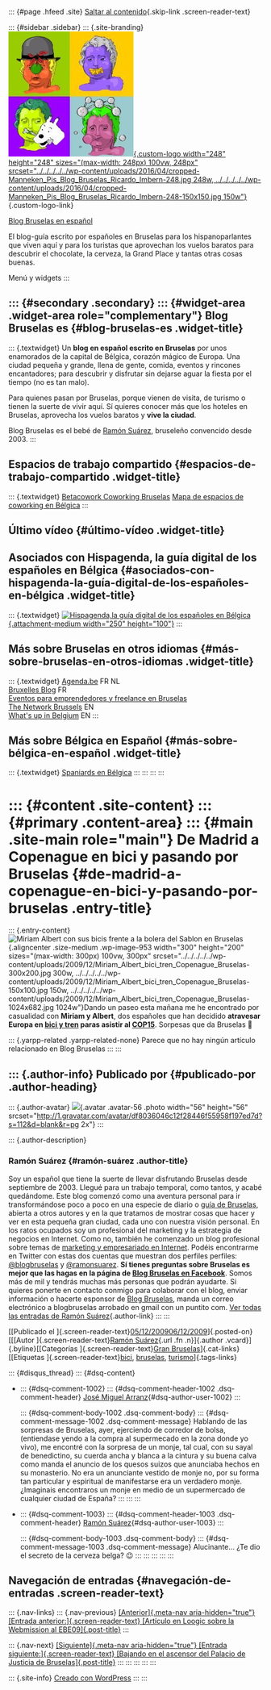 ::: {#page .hfeed .site}
[Saltar al
contenido](../../../../../index.html?p=951#content){.skip-link
.screen-reader-text}

::: {#sidebar .sidebar}
::: {.site-branding}
[![](../../../../../wp-content/uploads/2016/04/cropped-Manneken_Pis_Blog_Bruselas_Ricardo_Imbern-248.jpg){.custom-logo
width="248" height="248" sizes="(max-width: 248px) 100vw, 248px"
srcset="../../../../../wp-content/uploads/2016/04/cropped-Manneken_Pis_Blog_Bruselas_Ricardo_Imbern-248.jpg 248w, ../../../../../wp-content/uploads/2016/04/cropped-Manneken_Pis_Blog_Bruselas_Ricardo_Imbern-248-150x150.jpg 150w"}](../../../../../index.html){.custom-logo-link}

[Blog Bruselas en español](../../../../../index.html)

El blog-guía escrito por españoles en Bruselas para los hispanoparlantes
que viven aquí y para los turistas que aprovechan los vuelos baratos
para descubrir el chocolate, la cerveza, la Grand Place y tantas otras
cosas buenas.

Menú y widgets
:::

::: {#secondary .secondary}
::: {#widget-area .widget-area role="complementary"}
Blog Bruselas es {#blog-bruselas-es .widget-title}
----------------

::: {.textwidget}
Un **blog en español escrito en Bruselas** por unos enamorados de la
capital de Bélgica, corazón mágico de Europa. Una ciudad pequeña y
grande, llena de gente, comida, eventos y rincones encantadores; para
descubrir y disfrutar sin dejarse aguar la fiesta por el tiempo (no es
tan malo).

Para quienes pasan por Bruselas, porque vienen de visita, de turismo o
tienen la suerte de vivir aquí. Sí quieres conocer más que los hoteles
en Bruselas, aprovecha los vuelos baratos y **vive la ciudad**.

Blog Bruselas es el bebé de [Ramón Suárez](http://www.ramonsuarez.com),
bruseleño convencido desde 2003.
:::

Espacios de trabajo compartido {#espacios-de-trabajo-compartido .widget-title}
------------------------------

::: {.textwidget}
[Betacowork Coworking Bruselas](http://www.betacowork.com) [Mapa de
espacios de coworking en Bélgica](http://coworkingbelgium.com)
:::

Último vídeo {#último-vídeo .widget-title}
------------

Asociados con Hispagenda, la guía digital de los españoles en Bélgica {#asociados-con-hispagenda-la-guía-digital-de-los-españoles-en-bélgica .widget-title}
---------------------------------------------------------------------

::: {.textwidget}
[![Hispagenda,la guía digital de los españoles en
Bélgica](../../../../../wp-content/uploads/2010/04/Hispagenda-250px.gif "Hispagenda, la guía digital de los españoles en Bélgica"){.attachment-medium
width="250" height="100"}](http://www.hispagenda.com)
:::

Más sobre Bruselas en otros idiomas {#más-sobre-bruselas-en-otros-idiomas .widget-title}
-----------------------------------

::: {.textwidget}
[Agenda.be](http://www.agenda.be) FR NL\
[Bruxelles Blog](http://www.bxlblog.be/) FR\
[Eventos para emprendedores y freelance en
Bruselas](http://www.betacowork.com/events/)\
[The Network
Brussels](http://groups.yahoo.com/group/TheNetworkBrussels/) EN\
[What\'s up in Belgium](http://www.whatsupin.be/) EN
:::

Más sobre Bélgica en Español {#más-sobre-bélgica-en-español .widget-title}
----------------------------

::: {.textwidget}
[Spaniards en Bélgica](http://www.spaniards.es/paises/belgica)
:::
:::
:::
:::

::: {#content .site-content}
::: {#primary .content-area}
::: {#main .site-main role="main"}
De Madrid a Copenague en bici y pasando por Bruselas {#de-madrid-a-copenague-en-bici-y-pasando-por-bruselas .entry-title}
====================================================

::: {.entry-content}
![Miriam Albert con sus bicis frente a la bolera del Sablon en
Bruselas](../../../../../wp-content/uploads/2009/12/Miriam_Albert_bici_tren_Copenague_Bruselas-300x200.jpg "Miriam Albert con sus bicis frente a la bolera del Sablon en Bruselas"){.aligncenter
.size-medium .wp-image-953 width="300" height="200"
sizes="(max-width: 300px) 100vw, 300px"
srcset="../../../../../wp-content/uploads/2009/12/Miriam_Albert_bici_tren_Copenague_Bruselas-300x200.jpg 300w, ../../../../../wp-content/uploads/2009/12/Miriam_Albert_bici_tren_Copenague_Bruselas-150x100.jpg 150w, ../../../../../wp-content/uploads/2009/12/Miriam_Albert_bici_tren_Copenague_Bruselas-1024x682.jpg 1024w"}Dando
un paseo esta mañana me he encontrado por casualidad con **Miriam y
Albert**, dos españoles que han decidido **atravesar Europa en [bici y
tren](http://cyclingtocopenhagen.blogspot.com/) paras asistir al
[COP15](http://es.cop15.dk/ "Conferencia sobre el cambio climático en Copenague, Dinamarca")**.
Sorpesas que da Bruselas 🙂

::: {.yarpp-related .yarpp-related-none}
Parece que no hay ningún artículo relacionado en Blog Bruselas
:::
:::

::: {.author-info}
Publicado por {#publicado-por .author-heading}
-------------

::: {.author-avatar}
![](http://1.gravatar.com/avatar/df8036046c12f28446f55958f197ed7d?s=56&d=blank&r=pg){.avatar
.avatar-56 .photo width="56" height="56"
srcset="http://1.gravatar.com/avatar/df8036046c12f28446f55958f197ed7d?s=112&d=blank&r=pg 2x"}
:::

::: {.author-description}
### Ramón Suárez {#ramón-suárez .author-title}

Soy un español que tiene la suerte de llevar disfrutando Bruselas desde
septiembre de 2003. Llegué para un trabajo temporal, como tantos, y
acabé quedándome. Este blog comenzó como una aventura personal para ir
transformándose poco a poco en una especie de diario o [guía de
Bruselas](../../../../../index.html), abierta a otros autores y en la
que tratamos de mostrar cosas que hacer y ver en esta pequeña gran
ciudad, cada uno con nuestra visión personal. En los ratos ocupados soy
un profesional del marketing y la estrategia de negocios en Internet.
Como no, también he comenzado un blog profesional sobre temas de
[marketing y empresariado en Internet](http://ramonsuarez.com). Podéis
encontrarme en Twitter con estas dos cuentas que muestran dos perfiles
perfiles: [\@blogbruselas](http://twitter.com/blogbruselas) y
[\@ramonsuarez](http://twitter.com/ramonsuarez). **Sí tienes preguntas
sobre Bruselas es mejor que las hagas en la página de [Blog Bruselas en
Facebook](http://www.facebook.com/blogbruselas)**. Somos más de mil y
tendrás muchas más personas que podrán ayudarte. Si quieres ponerte en
contacto conmigo para colaborar con el blog, enviar información o
hacerte esponsor de [Blog Bruselas](../../../../../index.html), manda un
correo electrónico a blogbruselas arrobado en gmail con un puntito com.
[Ver todas las entradas de Ramón
Suárez](../../../../2010/04/30/index.html?author=2){.author-link}
:::
:::

[[Publicado el
]{.screen-reader-text}[05/12/200906/12/2009](../../../../../index.html?p=951)]{.posted-on}[[[Autor
]{.screen-reader-text}[Ramón
Suárez](../../../../2010/04/30/index.html?author=2){.url .fn
.n}]{.author .vcard}]{.byline}[[Categorías ]{.screen-reader-text}[Gran
Bruselas](../../../../category/gran-bruselas/index.html)]{.cat-links}[[Etiquetas
]{.screen-reader-text}[bici](../../../../tag/bici/index.html),
[bruselas](../../../../tag/bruselas/index.html),
[turismo](../../../../tag/turismo/index.html)]{.tags-links}

::: {#disqus_thread}
::: {#dsq-content}
-   ::: {#dsq-comment-1002}
    ::: {#dsq-comment-header-1002 .dsq-comment-header}
    [José Miguel
    Arranz](http://CiudadAzul,'ElAdelantadodeSegovia'){#dsq-author-user-1002}
    :::

    ::: {#dsq-comment-body-1002 .dsq-comment-body}
    ::: {#dsq-comment-message-1002 .dsq-comment-message}
    Hablando de las sorpresas de Bruselas, ayer, ejerciendo de corredor
    de bolsa, (entiendase yendo a la compra al supermecado en la zona
    donde yo vivo), me encontré con la sorpresa de un monje, tal cual,
    con su sayal de benedictino, su cuerda ancha y blanca a la cintura y
    su buena calva como manda el anuncio de los quesos suizos que
    anunciaba hechos en su monasterio. No era un anunciante vestido de
    monje no, por su forma tan particular y espiritual de manifestarse
    era un verdadero monje. ¿Imaginais encontraros un monje en medio de
    un supermercado de cualquier ciudad de España?
    :::
    :::
    :::

-   ::: {#dsq-comment-1003}
    ::: {#dsq-comment-header-1003 .dsq-comment-header}
    [Ramón
    Suárez](http://twitter.com/ramonsuarez){#dsq-author-user-1003}
    :::

    ::: {#dsq-comment-body-1003 .dsq-comment-body}
    ::: {#dsq-comment-message-1003 .dsq-comment-message}
    Alucinante... ¿Te dio el secreto de la cerveza belga? 😉
    :::
    :::
    :::
:::
:::

Navegación de entradas {#navegación-de-entradas .screen-reader-text}
----------------------

::: {.nav-links}
::: {.nav-previous}
[[Anterior]{.meta-nav aria-hidden="true"} [Entrada
anterior:]{.screen-reader-text} [Artículo en Loogic sobre la Webmission
al EBE09]{.post-title}](../../../../../index.html?p=948)
:::

::: {.nav-next}
[[Siguiente]{.meta-nav aria-hidden="true"} [Entrada
siguiente:]{.screen-reader-text} [Bajando en el ascensor del Palacio de
Justicia de Bruselas]{.post-title}](../../../../../index.html?p=928)
:::
:::
:::
:::
:::

::: {.site-info}
[Creado con WordPress](https://es.wordpress.org/)
:::
:::
